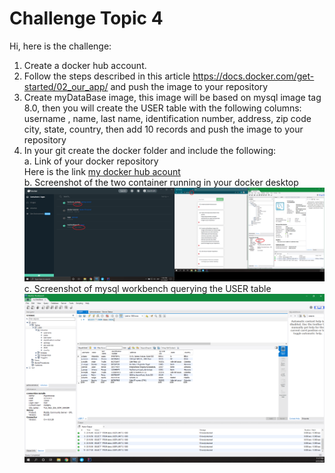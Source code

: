 # Challenge Topic 4

Hi, here is the challenge: 

1. Create a docker hub account. 
2. Follow the steps described in this article https://docs.docker.com/get-started/02_our_app/ and 
push the image to your repository
3. Create myDataBase image, this image will be based on mysql image tag 8.0,  then you will create 
the USER table with the following columns: username , name, last name, identification number, 
address, zip code city, state, country, then add 10 records and push the image to your repository
4. In your git create the docker folder and include the following:
<br>a. Link of your docker repository <br> Here is the link <a href="https://hub.docker.com/u/migueltrujillo"> my docker hub acount </a>
<br>b. Screenshot of the two container running in your docker desktop
<br> <img src="https://github.com/mtrujillo92/JavaAcademy/blob/main/Topic4/Screenshot%202%20container%20running.png" alt="exercise 4.b">
<br>c. Screenshot of mysql workbench querying the USER table
<br> <img src="https://github.com/mtrujillo92/JavaAcademy/blob/main/Topic4/Screenshot%20workbrench%20query.png" alt="exercise 4.c">
